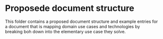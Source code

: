 # Proposede document structure
This folder contains a proposed document structure and example entries for a document that is mapping domain use cases and technologies by breaking boh down into the elementary use case they solve.
